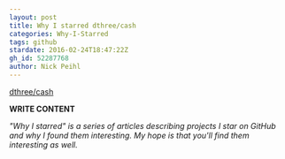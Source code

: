 ```yaml
---
layout: post
title: Why I starred dthree/cash
categories: Why-I-Starred
tags: github
stardate: 2016-02-24T18:47:22Z
gh_id: 52287768
author: Nick Peihl
---
```


[dthree/cash](https://github.com/dthree/cash)

**WRITE CONTENT**

*"Why I starred" is a series of articles describing projects I star on GitHub and why I found them interesting. My hope is that you'll find them interesting as well.*

